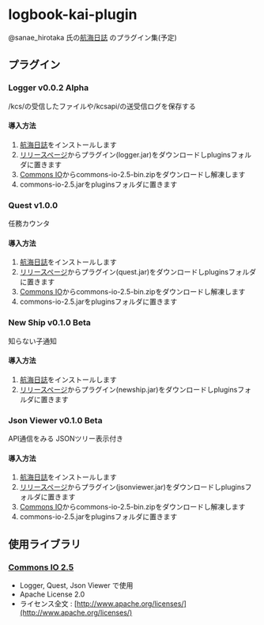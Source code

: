 # logbook-kai-plugin

@sanae_hirotaka 氏の[航海日誌](https://github.com/sanaehirotaka/logbook-kai) のプラグイン集(予定)

## プラグイン

### Logger v0.0.2 Alpha

/kcs/の受信したファイルや/kcsapi/の送受信ログを保存する

#### 導入方法

1. [航海日誌](https://github.com/sanaehirotaka/logbook-kai)をインストールします
1. [リリースページ](https://github.com/Ibemu/logbook-kai-plugin/releases/tag/logger-v0.0.2-alpha)からプラグイン(logger.jar)をダウンロードしpluginsフォルダに置きます
1. [Commons IO](https://commons.apache.org/proper/commons-io/)からcommons-io-2.5-bin.zipをダウンロードし解凍します
1. commons-io-2.5.jarをpluginsフォルダに置きます

### Quest v1.0.0

任務カウンタ

#### 導入方法

1. [航海日誌](https://github.com/sanaehirotaka/logbook-kai)をインストールします
1. [リリースページ](https://github.com/Ibemu/logbook-kai-plugin/releases/tag/quest-v1.0.0)からプラグイン(quest.jar)をダウンロードしpluginsフォルダに置きます
1. [Commons IO](https://commons.apache.org/proper/commons-io/)からcommons-io-2.5-bin.zipをダウンロードし解凍します
1. commons-io-2.5.jarをpluginsフォルダに置きます

### New Ship v0.1.0 Beta

知らない子通知

#### 導入方法

1. [航海日誌](https://github.com/sanaehirotaka/logbook-kai)をインストールします
1. [リリースページ](https://github.com/Ibemu/logbook-kai-plugin/releases/tag/newship-v0.1.0-beta)からプラグイン(newship.jar)をダウンロードしpluginsフォルダに置きます

### Json Viewer v0.1.0 Beta

API通信をみる
JSONツリー表示付き

#### 導入方法

1. [航海日誌](https://github.com/sanaehirotaka/logbook-kai)をインストールします
1. [リリースページ](https://github.com/Ibemu/logbook-kai-plugin/releases/tag/jsonviewer-v0.1.0-beta)からプラグイン(jsonviewer.jar)をダウンロードしpluginsフォルダに置きます
1. [Commons IO](https://commons.apache.org/proper/commons-io/)からcommons-io-2.5-bin.zipをダウンロードし解凍します
1. commons-io-2.5.jarをpluginsフォルダに置きます

## 使用ライブラリ

### [Commons IO 2.5](https://commons.apache.org/proper/commons-io/)

- Logger, Quest, Json Viewer で使用
- Apache License 2.0
- ライセンス全文 : [http://www.apache.org/licenses/](http://www.apache.org/licenses/)
